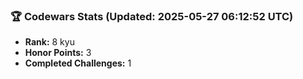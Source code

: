 ### 🏆 Codewars Stats (Updated: 2025-05-27 06:12:52 UTC)

- **Rank:** 8 kyu
- **Honor Points:** 3
- **Completed Challenges:** 1
